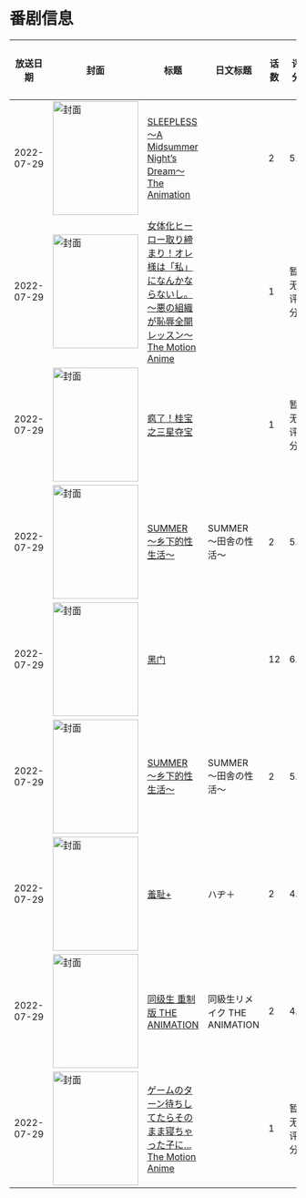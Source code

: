 # 番剧信息

|放送日期|封面|标题|日文标题|话数|评分|评分人数|
|---|---|---|---|---|---|---|
|2022-07-29|<img src="https://bangumi.tv/img/no_icon_subject.png" alt="封面" style="width:150px;height:200px;object-fit:cover;">|[SLEEPLESS ～A Midsummer Night’s Dream～ The Animation](https://bangumi.tv/subject/384211)||2|5.4|238人评分|
|2022-07-29|<img src="https://bangumi.tv/img/no_icon_subject.png" alt="封面" style="width:150px;height:200px;object-fit:cover;">|[女体化ヒーロー取り締まり！オレ様は「私」になんかならないし。～悪の組織が恥辱全開レッスン～ The Motion Anime](https://bangumi.tv/subject/393767)||1|暂无评分|少于10人评分|
|2022-07-29|<img src="https://lain.bgm.tv/pic/cover/c/5b/96/392908_qzt9T.jpg" alt="封面" style="width:150px;height:200px;object-fit:cover;">|[疯了！桂宝之三星夺宝](https://bangumi.tv/subject/392908)||1|暂无评分|少于10人评分|
|2022-07-29|<img src="https://bangumi.tv/img/no_icon_subject.png" alt="封面" style="width:150px;height:200px;object-fit:cover;">|[SUMMER ～乡下的性生活～](https://bangumi.tv/subject/385560)|SUMMER ～田舎の性活～|2|5.0|142人评分|
|2022-07-29|<img src="https://lain.bgm.tv/pic/cover/c/4d/60/320221_734sd.jpg" alt="封面" style="width:150px;height:200px;object-fit:cover;">|[黑门](https://bangumi.tv/subject/320221)||12|6.9|254人评分|
|2022-07-29|<img src="https://bangumi.tv/img/no_icon_subject.png" alt="封面" style="width:150px;height:200px;object-fit:cover;">|[SUMMER ～乡下的性生活～](https://bangumi.tv/subject/385560)|SUMMER ～田舎の性活～|2|5.0|142人评分|
|2022-07-29|<img src="https://bangumi.tv/img/no_icon_subject.png" alt="封面" style="width:150px;height:200px;object-fit:cover;">|[羞耻+](https://bangumi.tv/subject/385561)|ハヂ＋|2|4.7|94人评分|
|2022-07-29|<img src="https://bangumi.tv/img/no_icon_subject.png" alt="封面" style="width:150px;height:200px;object-fit:cover;">|[同级生 重制版 THE ANIMATION](https://bangumi.tv/subject/366780)|同級生リメイク THE ANIMATION|2|4.9|195人评分|
|2022-07-29|<img src="https://bangumi.tv/img/no_icon_subject.png" alt="封面" style="width:150px;height:200px;object-fit:cover;">|[ゲームのターン待ちしてたらそのまま寝ちゃった子に… The Motion Anime](https://bangumi.tv/subject/390005)||1|暂无评分|少于10人评分|
